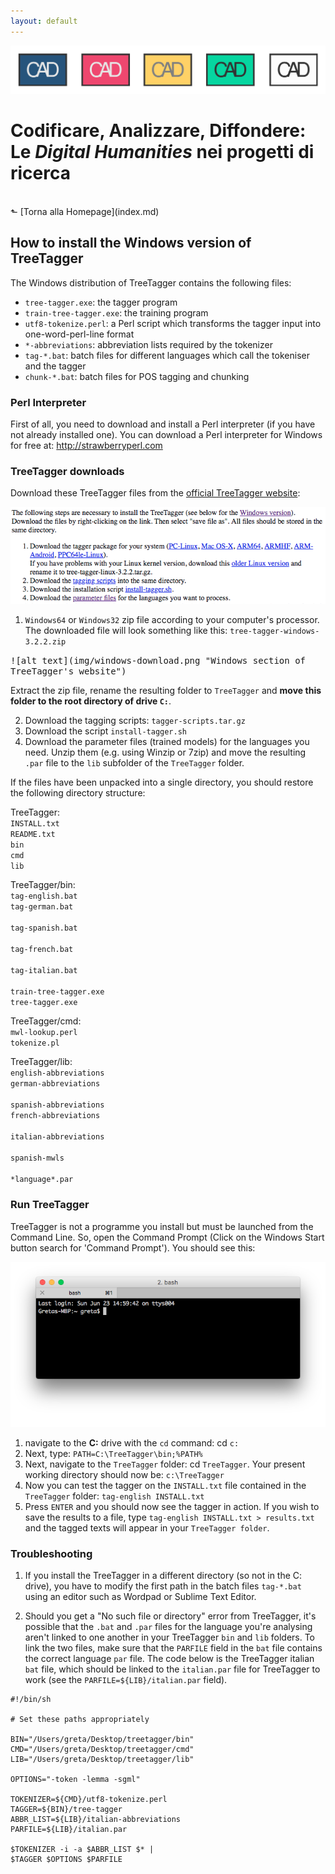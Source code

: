 ```yaml
---
layout: default
---
```


![CAD-logo](assets/img/CAD-logo-long.png)

# Codificare, Analizzare, Diffondere: <br />Le *Digital Humanities* nei progetti di ricerca
<br/>
&#11025; [Torna alla Homepage](index.md)
<br/>

## How to install the Windows version of TreeTagger                     

The Windows distribution of TreeTagger contains the following files:

- `tree-tagger.exe`: the tagger program
- `train-tree-tagger.exe`: the training program
- `utf8-tokenize.perl`: a Perl script which transforms the tagger input
into one-word-perl-line format
- `*-abbreviations`: abbreviation lists required by the tokenizer
- `tag-*.bat`: batch files for different languages which call the tokeniser and the tagger 
- `chunk-*.bat`: batch files for POS tagging and chunking


### Perl Interpreter

First of all, you need to download and install a Perl interpreter (if you have not already installed one). You can download a Perl interpreter for Windows for free at: <a href="http://strawberryperl.com" target="_blank" title="Opens in new tab">http://strawberryperl.com</a>

### TreeTagger downloads

Download these TreeTagger files from the [official TreeTagger website](https://www.cis.uni-muenchen.de/~schmid/tools/TreeTagger/):

![alt text](img/treetagger-files.png "TreeTagger files to download")

1. `Windows64` or `Windows32` zip file according to your computer's processor. The downloaded file will look something like this: `tree-tagger-windows-3.2.2.zip`

<kbd>
![alt text](img/windows-download.png "Windows section of TreeTagger's website")
</kbd>

Extract the zip file, rename the resulting folder to `TreeTagger` and **move this folder to the root directory of drive `C:`**.

2. Download the tagging scripts: `tagger-scripts.tar.gz`
3. Download the script `install-tagger.sh`
4. Download the parameter files (trained models) for the languages you need. Unzip them (e.g. using Winzip or 7zip) and move the resulting `.par` file to the `lib` subfolder of the `TreeTagger` folder.


If the files have been unpacked into a single directory, you should
restore the following directory structure:

TreeTagger:<br />
`INSTALL.txt`<br />
`README.txt`<br />
`bin`<br /> 
`cmd`<br />
`lib`

TreeTagger/bin:<br />
`tag-english.bat`<br />
`tag-german.bat`<br />  
`tag-spanish.bat`<br />         
`tag-french.bat`<br />    
`tag-italian.bat`<br />  
`train-tree-tagger.exe`<br /> 
`tree-tagger.exe`

TreeTagger/cmd:<br />
`mwl-lookup.perl`<br />
`tokenize.pl`

TreeTagger/lib:<br />
`english-abbreviations`<br /> 
`german-abbreviations`<br />   
`spanish-abbreviations`<br />
`french-abbreviations`<br />   
`italian-abbreviations`<br />  
`spanish-mwls`<br />  
`*language*.par`


### Run TreeTagger

TreeTagger is not a programme you install but must be launched from the Command Line. So, open the Command Prompt (Click on the Windows Start button search for 'Command Prompt'). You should see this:

![alt text](img/terminal.png "Command Prompt window")

1. navigate to the **C:** drive with the `cd` command: cd `c:`
2. Next, type: `PATH=C:\TreeTagger\bin;%PATH%`
3. Next, navigate to the `TreeTagger` folder: cd `TreeTagger`. Your present working directory should now be: `c:\TreeTagger`
4. Now you can test the tagger on the `INSTALL.txt` file contained in the `TreeTagger` folder: 
   `tag-english INSTALL.txt`
5. Press `ENTER` and you should now see the tagger in action. If you wish to save the results to a file, type `tag-english INSTALL.txt > results.txt` and the tagged texts will appear in your `TreeTagger folder`.


### Troubleshooting

1. If you install the TreeTagger in a different directory (so not in the C: drive), you have to modify the first path in the batch files `tag-*.bat` using an editor such as Wordpad or Sublime Text Editor.

2. Should you get a "No such file or directory" error from TreeTagger, it's possible that the `.bat` and `.par` files for the language you're analysing aren't linked to one another in your TreeTagger `bin` and `lib` folders. To link the two files, make sure that the `PARFILE` field in the `bat` file contains the correct language `par` file. The code below is the TreeTagger italian `bat` file, which should be linked to the `italian.par` file for TreeTagger to work (see the `PARFILE=${LIB}/italian.par` field).

```
#!/bin/sh

# Set these paths appropriately

BIN="/Users/greta/Desktop/treetagger/bin"
CMD="/Users/greta/Desktop/treetagger/cmd"
LIB="/Users/greta/Desktop/treetagger/lib"

OPTIONS="-token -lemma -sgml"

TOKENIZER=${CMD}/utf8-tokenize.perl
TAGGER=${BIN}/tree-tagger
ABBR_LIST=${LIB}/italian-abbreviations
PARFILE=${LIB}/italian.par

$TOKENIZER -i -a $ABBR_LIST $* |
$TAGGER $OPTIONS $PARFILE
```